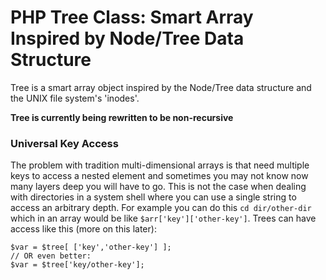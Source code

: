 # PHP Tree Class: Smart Array Inspired by Node/Tree Data Structure

Tree is a smart array object inspired by the Node/Tree data structure and the UNIX file system's 'inodes'.  

__Tree is currently being rewritten to be non-recursive__  

### Universal Key Access

The problem with tradition multi-dimensional arrays is that need multiple keys to access a nested element and sometimes you may not know now many layers deep you will have to go. This is not the case when dealing with directories in a system shell where you can use a single string to access an arbitrary depth. For example you can do this `cd dir/other-dir` which in an array would be like `$arr['key']['other-key']`. Trees can have access like this (more on this later):  

    $var = $tree[ ['key','other-key'] ];
    // OR even better:
    $var = $tree['key/other-key'];

